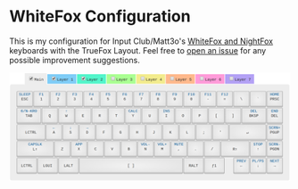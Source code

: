 # WhiteFox Configuration
This is my configuration for Input Club/Matt3o's [WhiteFox and NightFox](https://input.club/whitefox) keyboards with the TrueFox Layout. Feel free to [open an issue](https://github.com/calvinc97/whitefox-config/issues/new) for any possible improvement suggestions.

![WhiteFox (TrueFox) Config](https://raw.githubusercontent.com/calvinc97/whitefox-config/master/assets/layout.png)
